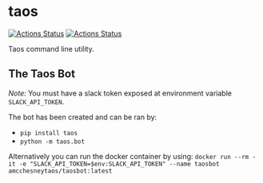 # taos

[![Actions Status](https://github.com/taosdevops/taos-cli/workflows/Test/badge.svg)](https://github.com/taosdevops/taos-cli/actions)
[![Actions Status](https://readthedocs.org/projects/taos-cli/badge/?version=latest)](https://github.com/taosdevops/taos-cli/actions)

Taos command line utility.

## The Taos Bot

*Note:* You must have a slack token exposed at environment variable
`SLACK_API_TOKEN`.

The bot has been created and can be ran by:
- `pip install taos`
- `python -m taos.bot`

Alternatively you can run the docker container by using:
`docker run --rm -it -e "SLACK_API_TOKEN=$env:SLACK_API_TOKEN" --name taosbot amcchesneytaos/taosbot:latest`
